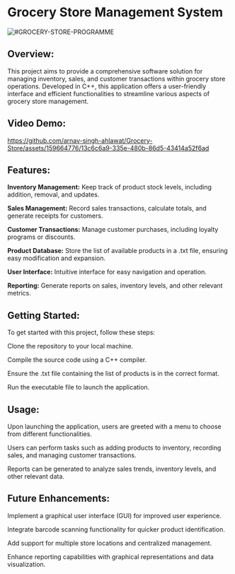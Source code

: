 # Grocery Store Management System

![#GROCERY-STORE-PROGRAMME](https://github.com/arnav-singh-ahlawat/Grocery-Store/assets/159664776/49ab8a1f-ebbd-4223-b545-7d805d1dc2a5)

## Overview:

This project aims to provide a comprehensive software solution for managing inventory, sales, and customer transactions within grocery store operations. Developed in C++, this application offers a user-friendly interface and efficient functionalities to streamline various aspects of grocery store management.

## Video Demo:

https://github.com/arnav-singh-ahlawat/Grocery-Store/assets/159664776/13c6c6a9-335e-480b-86d5-43414a52f6ad

## Features:

**Inventory Management:** Keep track of product stock levels, including addition, removal, and updates.

**Sales Management:** Record sales transactions, calculate totals, and generate receipts for customers.

**Customer Transactions:** Manage customer purchases, including loyalty programs or discounts.

**Product Database:** Store the list of available products in a .txt file, ensuring easy modification and expansion.

**User Interface:** Intuitive interface for easy navigation and operation.

**Reporting:** Generate reports on sales, inventory levels, and other relevant metrics.

## Getting Started:

To get started with this project, follow these steps:

Clone the repository to your local machine.

Compile the source code using a C++ compiler.

Ensure the .txt file containing the list of products is in the correct format.

Run the executable file to launch the application.

## Usage:

Upon launching the application, users are greeted with a menu to choose from different functionalities.

Users can perform tasks such as adding products to inventory, recording sales, and managing customer transactions.

Reports can be generated to analyze sales trends, inventory levels, and other relevant data.

## Future Enhancements:

Implement a graphical user interface (GUI) for improved user experience.

Integrate barcode scanning functionality for quicker product identification.

Add support for multiple store locations and centralized management.

Enhance reporting capabilities with graphical representations and data visualization.
